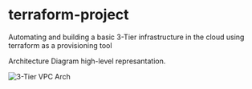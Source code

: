 # terraform-project
Automating and building a basic 3-Tier infrastructure in the cloud using terraform as a provisioning tool


Architecture Diagram high-level represantation.


![3-Tier VPC Arch](https://user-images.githubusercontent.com/33905101/191700031-4d65371c-8988-486f-94ca-0e83c29952df.png)
